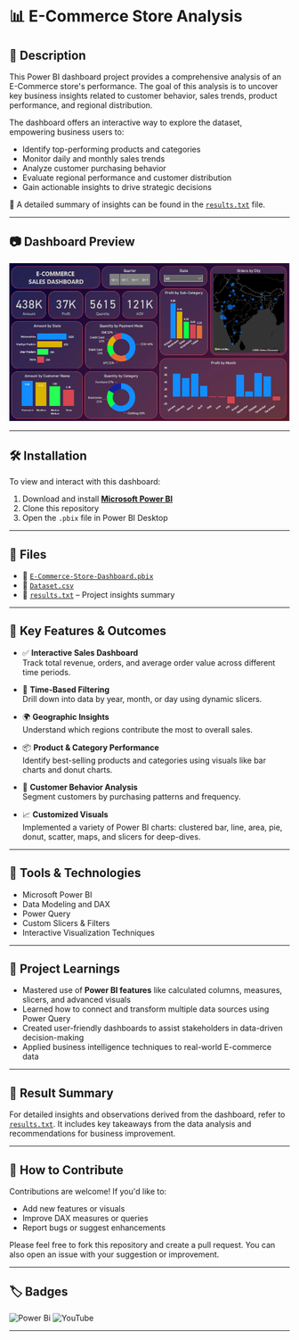# 📊 E-Commerce Store Analysis

## 📝 Description

This Power BI dashboard project provides a comprehensive analysis of an E-Commerce store's performance. The goal of this analysis is to uncover key business insights related to customer behavior, sales trends, product performance, and regional distribution.

The dashboard offers an interactive way to explore the dataset, empowering business users to:

- Identify top-performing products and categories  
- Monitor daily and monthly sales trends  
- Analyze customer purchasing behavior  
- Evaluate regional performance and customer distribution  
- Gain actionable insights to drive strategic decisions

📁 A detailed summary of insights can be found in the [`results.txt`](https://github.com/Purab47/Ecommerce_Store_Analysis/blob/main/Result.txt) file.

---

## 📷 Dashboard Preview

![Dashboard Preview](https://github.com/Purab47/Ecommerce_Store_Analysis/blob/main/246595953-5151c585-882b-4db4-b324-a8cc63256fb4.png)

---

## 🛠 Installation

To view and interact with this dashboard:

1. Download and install **[Microsoft Power BI](https://powerbi.microsoft.com/en-us/downloads/)**
2. Clone this repository
3. Open the `.pbix` file in Power BI Desktop

---

## 📂 Files

- 🧩 [`E-Commerce-Store-Dashboard.pbix`](https://github.com/Purab47/Ecommerce_Store_Analysis/blob/main/E-commerce%20Sales%20Dashboard.pbix) 
- 📄 [`Dataset.csv`](link-to-dataset-if-any) 
- 📑 [`results.txt`](https://github.com/Purab47/Ecommerce_Store_Analysis/blob/main/Result.txt) – Project insights summary

---

## 📌 Key Features & Outcomes

- ✅ **Interactive Sales Dashboard**  
  Track total revenue, orders, and average order value across different time periods.

- 📅 **Time-Based Filtering**  
  Drill down into data by year, month, or day using dynamic slicers.

- 🌍 **Geographic Insights**  
  Understand which regions contribute the most to overall sales.

- 📦 **Product & Category Performance**  
  Identify best-selling products and categories using visuals like bar charts and donut charts.

- 👥 **Customer Behavior Analysis**  
  Segment customers by purchasing patterns and frequency.

- 📈 **Customized Visuals**  
  Implemented a variety of Power BI charts: clustered bar, line, area, pie, donut, scatter, maps, and slicers for deep-dives.

---

## 🧰 Tools & Technologies

- Microsoft Power BI  
- Data Modeling and DAX  
- Power Query  
- Custom Slicers & Filters  
- Interactive Visualization Techniques

---

## 🎯 Project Learnings

- Mastered use of **Power BI features** like calculated columns, measures, slicers, and advanced visuals  
- Learned how to connect and transform multiple data sources using Power Query  
- Created user-friendly dashboards to assist stakeholders in data-driven decision-making  
- Applied business intelligence techniques to real-world E-commerce data

---

## 📂 Result Summary

For detailed insights and observations derived from the dashboard, refer to [`results.txt`](https://github.com/Purab47/Ecommerce_Store_Analysis/blob/main/Result.txt). It includes key takeaways from the data analysis and recommendations for business improvement.

---

## 🤝 How to Contribute

Contributions are welcome! If you'd like to:

- Add new features or visuals  
- Improve DAX measures or queries  
- Report bugs or suggest enhancements

Please feel free to fork this repository and create a pull request. You can also open an issue with your suggestion or improvement.

---

## 🏷️ Badges

![Power Bi](https://img.shields.io/badge/power_bi-F2C811?style=for-the-badge&logo=powerbi&logoColor=black)
![YouTube](https://img.shields.io/badge/YouTube-%23FF0000.svg?style=for-the-badge&logo=YouTube&logoColor=white)

---



